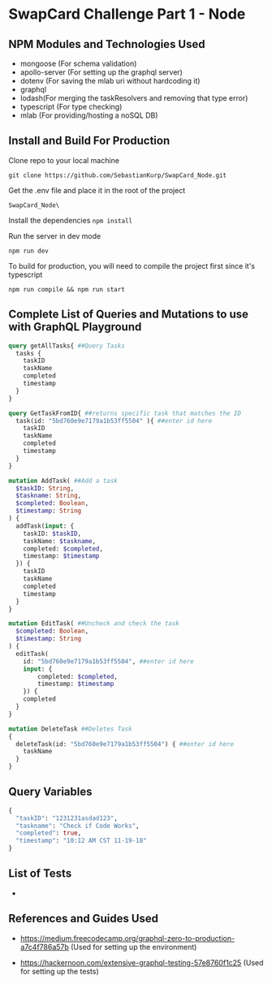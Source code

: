 # **SwapCard Challenge Part 1 - Node**

## NPM Modules and Technologies Used
- mongoose (For schema validation)
- apollo-server (For setting up the graphql server)
- dotenv (For saving the mlab uri without hardcoding it)
- graphql 
- lodash(For merging the taskResolvers and removing that type error)
- typescript (For type checking)
- mlab (For providing/hosting a noSQL DB)

## Install and Build For Production

Clone repo to your local machine

```git clone https://github.com/SebastianKurp/SwapCard_Node.git```

Get the .env file and place it in the root of the project

```SwapCard_Node\```

Install the dependencies
```npm install```

Run the server in dev mode

```npm run dev```

To build for production, you will need to compile the project first since it's typescript

```npm run compile && npm run start ```                                          

## Complete List of Queries and Mutations to use with GraphQL Playground

```graphql
query getAllTasks{ ##Query Tasks
  tasks {
    taskID
    taskName
    completed
    timestamp
  }
}

query GetTaskFromID{ ##returns specific task that matches the ID
  task(id: "5bd760e9e7179a1b53ff5504" ){ ##enter id here
    taskID
    taskName
    completed
    timestamp
  }
}

mutation AddTask( ##Add a task
  $taskID: String,
  $taskname: String,
  $completed: Boolean,
  $timestamp: String
) {
  addTask(input: {
    taskID: $taskID,
    taskName: $taskname,
    completed: $completed,
    timestamp: $timestamp
  }) {
    taskID
    taskName
    completed
    timestamp
  }
}

mutation EditTask( ##Uncheck and check the task
  $completed: Boolean,
  $timestamp: String
) {
  editTask(
    id: "5bd760e9e7179a1b53ff5504", ##enter id here
    input: {
    	completed: $completed,
    	timestamp: $timestamp
    }) {
    completed
  }
}

mutation DeleteTask ##Deletes Task
{
  deleteTask(id: "5bd760e9e7179a1b53ff5504") { ##enter id here
    taskName
  }
}
```
## Query Variables

```graphql
{
  "taskID": "1231231asdad123",
  "taskname": "Check if Code Works",
  "completed": true,
  "timestamp": "10:12 AM CST 11-19-18"
}
```

## List of Tests

- 

## References and Guides Used

- https://medium.freecodecamp.org/graphql-zero-to-production-a7c4f786a57b (Used for setting up the environment)

- https://hackernoon.com/extensive-graphql-testing-57e8760f1c25 (Used for setting up the tests)